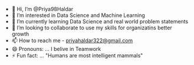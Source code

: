 - 👋 Hi, I’m @Priya98Haldar
- 👀 I’m interested in Data Science and Machine Learning
- 🌱 I’m currently learning Data Science and real world problem statements
- 💞️ I’m looking to collaborate to use my skills for organizatins better growth
- 📫 How to reach me - priyahaldar322@gmail.com
- 😄 Pronouns: ... I belive in Teamwork
- ⚡ Fun fact: ... "Humans are most intelligent mammals"

<!---
Priya98Haldar/Priya98Haldar is a ✨ special ✨ repository because its `README.md` (this file) appears on your GitHub profile.
You can click the Preview link to take a look at your changes.
--->
